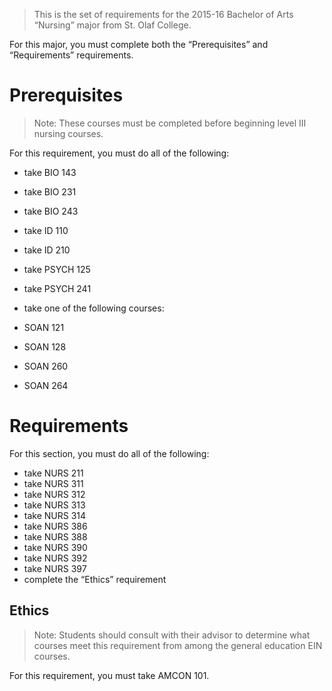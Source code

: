 > This is the set of requirements for the 2015-16 Bachelor of Arts “Nursing”
> major from St. Olaf College.

For this major, you must complete both the “Prerequisites” and “Requirements” requirements.

# Prerequisites
> Note: These courses must be completed before beginning level III nursing
> courses.

For this requirement, you must do all of the following:

- take BIO 143
- take BIO 231
- take BIO 243
- take ID 110
- take ID 210
- take PSYCH 125
- take PSYCH 241
- take one of the following courses:

- SOAN 121
- SOAN 128
- SOAN 260
- SOAN 264


# Requirements
For this section, you must do all of the following:

- take NURS 211
- take NURS 311
- take NURS 312
- take NURS 313
- take NURS 314
- take NURS 386
- take NURS 388
- take NURS 390
- take NURS 392
- take NURS 397
- complete the “Ethics” requirement

## Ethics
> Note: Students should consult with their advisor to determine what courses
> meet this requirement from among the general education EIN courses.

For this requirement, you must take AMCON 101.


